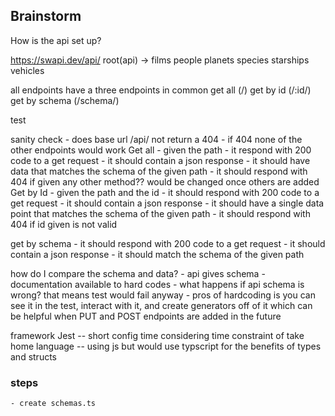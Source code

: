 ## Brainstorm

How is the api set up?


https://swapi.dev/api/
root(api) -> films
             people
             planets
             species
             starships
             vehicles

all endpoints have a three endpoints in common
get all (/)
get by id (/:id/)
get by schema (/schema/)


test 

sanity check
    - does base url /api/ not return a 404
        - if 404 none of the other endpoints would work
Get all 
    - given the path
        - it respond with 200 code to a get request
        - it should contain a json response
        - it should have data that matches the schema of the given path
        - it should respond with 404 if given any other method?? would be changed once others are added
Get by Id
    - given the path and the id
        - it should respond with 200 code to a get request
        - it should contain a json response
        - it should have a single data point that matches the schema of the given path
        - it should respond with 404 if id given is not valid

get by schema 
    - it should respond with 200 code to a get request
    - it should contain a json response
    - it should match the schema of the given path

how do I compare the schema and data?
    - api gives schema
    - documentation available to hard codes
    - what happens if api schema is wrong? that means test would fail anyway
    - pros of hardcoding is you can see it in the test, interact with it, and create generators off of it which can be helpful when PUT and POST endpoints are added in the future

framework Jest
    -- short config time considering time constraint of take home
language
    -- using js but would use typscript for the benefits of types and structs


### steps
    - create schemas.ts 